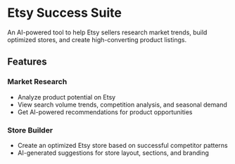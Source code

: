 # Etsy Success Suite

An AI-powered tool to help Etsy sellers research market trends, build optimized stores, and create high-converting product listings.

## Features

### Market Research
- Analyze product potential on Etsy
- View search volume trends, competition analysis, and seasonal demand
- Get AI-powered recommendations for product opportunities

### Store Builder
- Create an optimized Etsy store based on successful competitor patterns
- AI-generated suggestions for store layout, sections, and branding
